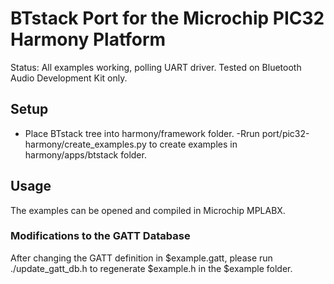 # BTstack Port for the Microchip PIC32 Harmony Platform

Status: All examples working, polling UART driver. Tested on Bluetooth Audio Development Kit only.

## Setup

- Place BTstack tree into harmony/framework folder. 
-Rrun port/pic32-harmony/create_examples.py to create examples in harmony/apps/btstack folder.

## Usage

The examples can be opened and compiled in Microchip MPLABX.

### Modifications to the GATT Database

After changing the GATT definition in $example.gatt, please run ./update_gatt_db.h to regenerate $example.h in the $example folder.

